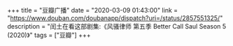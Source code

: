 +++
title = "豆瓣广播"
date = "2020-03-09 01:43:00"
link = "https://www.douban.com/doubanapp/dispatch?uri=/status/2857551325/"
description = "闰土在看这部剧集:《风骚律师 第五季 Better Call Saul Season 5‎ (2020)》"
tags = ["豆瓣"]
+++
